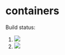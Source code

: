# containers

Build status:

1. [![](https://github.com/rajbhutoria/containers/workflows/tests-fibonacci/badge.svg)](https://github.com/mikeizbicki/containers/actions?query=workflow%3Atests-fibonacci)
1. [![](https://github.com/rajbhutoria/containers/workflows/tests-range/badge.svg)](https://github.com/mikeizbicki/containers/actions?query=workflow%3Atests-range)
